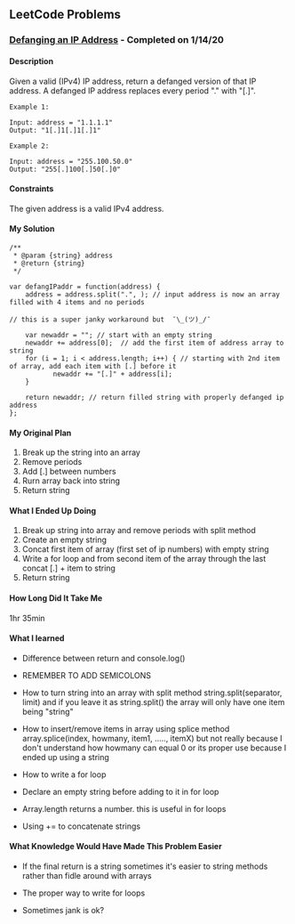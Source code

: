 ## LeetCode Problems

### [Defanging an IP Address](https://leetcode.com/problems/defanging-an-ip-address/) - Completed on 1/14/20

#### Description

Given a valid (IPv4) IP address, return a defanged version of that IP address.
A defanged IP address replaces every period "." with "[.]".

```
Example 1:

Input: address = "1.1.1.1"
Output: "1[.]1[.]1[.]1"

Example 2:

Input: address = "255.100.50.0"
Output: "255[.]100[.]50[.]0"
```

#### Constraints

The given address is a valid IPv4 address.

#### My Solution 

```
/**
 * @param {string} address
 * @return {string}
 */

var defangIPaddr = function(address) {
    address = address.split(".", ); // input address is now an array filled with 4 items and no periods
    
// this is a super janky workaround but  ¯\_(ツ)_/¯
    
    var newaddr = ""; // start with an empty string
    newaddr += address[0];  // add the first item of address array to string
    for (i = 1; i < address.length; i++) { // starting with 2nd item of array, add each item with [.] before it 
           newaddr += "[.]" + address[i];
    }
    
    return newaddr; // return filled string with properly defanged ip address
};
```

#### My Original Plan

1. Break up the string into an array
2. Remove periods
3. Add [.] between numbers 
4. Rurn array back into string
5. Return string

#### What I Ended Up Doing

1. Break up string into array and remove periods with split method
2. Create an empty string
3. Concat first item of array (first set of ip numbers) with empty string
4. Write a for loop and from second item of the array through the last concat [.] + item to string
5. Return string

#### How Long Did It Take Me

1hr 35min

#### What I learned

- Difference between return and console.log()

- REMEMBER TO ADD SEMICOLONS

- How to turn string into an array with split method
	string.split(separator, limit)
	and if you leave it as string.split() the array will only have one item being "string"

- How to insert/remove items in array using splice method
	array.splice(index, howmany, item1, ....., itemX)
	but not really because I don't understand how howmany can equal 0 or its proper use because I ended up using a string 

- How to write a for loop

- Declare an empty string before adding to it in for loop

- Array.length returns a number. this is useful in for loops

- Using += to concatenate strings

#### What Knowledge Would Have Made This Problem Easier

- If the final return is a string sometimes it's easier to string methods rather than fidle around with arrays

- The proper way to write for loops

- Sometimes jank is ok?

